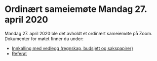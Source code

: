 Ordinært sameiemøte Mandag 27. april 2020
=========================================

Mandag 27. april 2020 ble det avholdt et ordinært sameiemøte på Zoom. Dokumenter for møtet finner du under:

* [Innkalling med vedlegg (regnskap, budsjett og sakspapirer)](Innkalling_FB2_2020-04-27.pdf)
* [Referat](Referat_FB2_2020-04-27.pdf)
